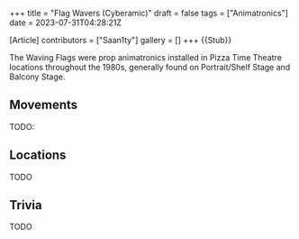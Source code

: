 +++
title = "Flag Wavers (Cyberamic)"
draft = false
tags = ["Animatronics"]
date = 2023-07-31T04:28:21Z

[Article]
contributors = ["Saan1ty"]
gallery = []
+++
{{Stub}}

The Waving Flags were prop animatronics installed in Pizza Time Theatre locations throughout the 1980s, generally found on Portrait/Shelf Stage and Balcony Stage.

## Movements ##
TODO:

## Locations ##
TODO

## Trivia ##
TODO